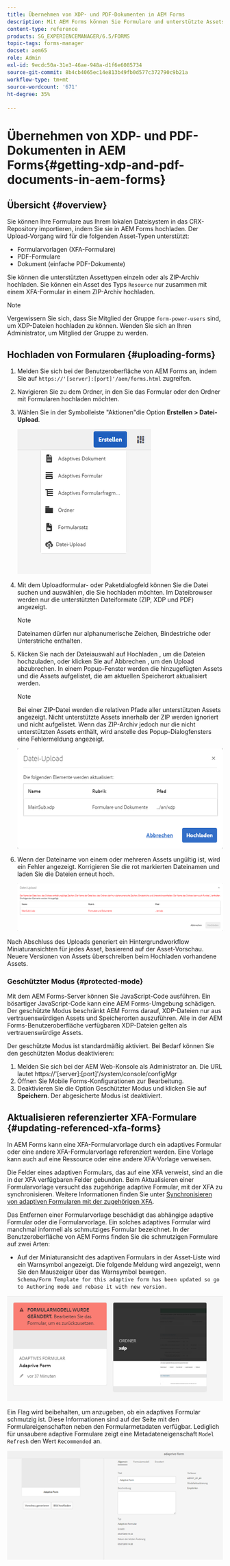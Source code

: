 ```yaml
---
title: Übernehmen von XDP- und PDF-Dokumenten in AEM Forms
description: Mit AEM Forms können Sie Formulare und unterstützte Assets zur Verwendung mit adaptiven Formularen hochladen. Sie können Formulare und zugehörige Ressourcen auch per Massen-Upload als ZIP-Datei hochladen.
content-type: reference
products: SG_EXPERIENCEMANAGER/6.5/FORMS
topic-tags: forms-manager
docset: aem65
role: Admin
exl-id: 9ecdc50a-31e3-46ae-948a-d1f6e6085734
source-git-commit: 8b4cb4065ec14e813b49fb0d577c372790c9b21a
workflow-type: tm+mt
source-wordcount: '671'
ht-degree: 35%

---
```


# Übernehmen von XDP- und PDF-Dokumenten in AEM Forms{#getting-xdp-and-pdf-documents-in-aem-forms}

## Übersicht {#overview}

Sie können Ihre Formulare aus Ihrem lokalen Dateisystem in das CRX-Repository importieren, indem Sie sie in AEM Forms hochladen. Der Upload-Vorgang wird für die folgenden Asset-Typen unterstützt:

* Formularvorlagen (XFA-Formulare)
* PDF-Formulare
* Dokument (einfache PDF-Dokumente)

Sie können die unterstützten Assettypen einzeln oder als ZIP-Archiv hochladen. Sie können ein Asset des Typs `Resource` nur zusammen mit einem XFA-Formular in einem ZIP-Archiv hochladen.

>[!NOTE]
>
>Vergewissern Sie sich, dass Sie Mitglied der Gruppe `form-power-users` sind, um XDP-Dateien hochladen zu können. Wenden Sie sich an Ihren Administrator, um Mitglied der Gruppe zu werden.

## Hochladen von Formularen {#uploading-forms}

1. Melden Sie sich bei der Benutzeroberfläche von AEM Forms an, indem Sie auf `https://'[server]:[port]'/aem/forms.html` zugreifen.
1. Navigieren Sie zu dem Ordner, in den Sie das Formular oder den Ordner mit Formularen hochladen möchten.
1. Wählen Sie in der Symbolleiste &quot;Aktionen&quot;die Option **Erstellen > Datei-Upload**.

   ![Dateien von der Option „Lokaler Speicher“ unter „Erstellen“](assets/step.png)

1. Mit dem Uploadformular- oder Paketdialogfeld können Sie die Datei suchen und auswählen, die Sie hochladen möchten. Im Dateibrowser werden nur die unterstützten Dateiformate (ZIP, XDP und PDF) angezeigt.

   >[!NOTE]
   >
   >Dateinamen dürfen nur alphanumerische Zeichen, Bindestriche oder Unterstriche enthalten.

1. Klicken Sie nach der Dateiauswahl auf Hochladen , um die Dateien hochzuladen, oder klicken Sie auf Abbrechen , um den Upload abzubrechen. In einem Popup-Fenster werden die hinzugefügten Assets und die Assets aufgelistet, die am aktuellen Speicherort aktualisiert werden.

   >[!NOTE]
   >
   >Bei einer ZIP-Datei werden die relativen Pfade aller unterstützten Assets angezeigt. Nicht unterstützte Assets innerhalb der ZIP werden ignoriert und nicht aufgelistet. Wenn das ZIP-Archiv jedoch nur die nicht unterstützten Assets enthält, wird anstelle des Popup-Dialogfensters eine Fehlermeldung angezeigt.

   ![Upload-Dialogfenster beim Hochladen eines XFA-Formulars](assets/upload-scr.png)

1. Wenn der Dateiname von einem oder mehreren Assets ungültig ist, wird ein Fehler angezeigt. Korrigieren Sie die rot markierten Dateinamen und laden Sie die Dateien erneut hoch.

   ![Fehlermeldung beim Hochladen eines XFA-Formulars](assets/upload-scr-err.png)

Nach Abschluss des Uploads generiert ein Hintergrundworkflow Miniaturansichten für jedes Asset, basierend auf der Asset-Vorschau. Neuere Versionen von Assets überschreiben beim Hochladen vorhandene Assets.

### Geschützter Modus {#protected-mode}

Mit dem AEM Forms-Server können Sie JavaScript-Code ausführen. Ein bösartiger JavaScript-Code kann eine AEM Forms-Umgebung schädigen. Der geschützte Modus beschränkt AEM Forms darauf, XDP-Dateien nur aus vertrauenswürdigen Assets und Speicherorten auszuführen. Alle in der AEM Forms-Benutzeroberfläche verfügbaren XDP-Dateien gelten als vertrauenswürdige Assets.

Der geschützte Modus ist standardmäßig aktiviert. Bei Bedarf können Sie den geschützten Modus deaktivieren:

1. Melden Sie sich bei der AEM Web-Konsole als Administrator an. Die URL lautet https://&#39;[server]:[port]&#39;/system/console/configMgr
1. Öffnen Sie Mobile Forms-Konfigurationen zur Bearbeitung.
1. Deaktivieren Sie die Option Geschützter Modus und klicken Sie auf **Speichern**. Der abgesicherte Modus ist deaktiviert.

## Aktualisieren referenzierter XFA-Formulare {#updating-referenced-xfa-forms}

In AEM Forms kann eine XFA-Formularvorlage durch ein adaptives Formular oder eine andere XFA-Formularvorlage referenziert werden. Eine Vorlage kann auch auf eine Ressource oder eine andere XFA-Vorlage verweisen.

Die Felder eines adaptiven Formulars, das auf eine XFA verweist, sind an die in der XFA verfügbaren Felder gebunden. Beim Aktualisieren einer Formularvorlage versucht das zugehörige adaptive Formular, mit der XFA zu synchronisieren. Weitere Informationen finden Sie unter [Synchronisieren von adaptiven Formularen mit der zugehörigen XFA](../../forms/using/synchronizing-adaptive-forms-xfa.md).

Das Entfernen einer Formularvorlage beschädigt das abhängige adaptive Formular oder die Formularvorlage. Ein solches adaptives Formular wird manchmal informell als schmutziges Formular bezeichnet. In der Benutzeroberfläche von AEM Forms finden Sie die schmutzigen Formulare auf zwei Arten:

* Auf der Miniaturansicht des adaptiven Formulars in der Asset-Liste wird ein Warnsymbol angezeigt. Die folgende Meldung wird angezeigt, wenn Sie den Mauszeiger über das Warnsymbol bewegen.\
  `Schema/Form Template for this adaptive form has been updated so go to Authoring mode and rebase it with new version.`

![Warnung für ein unsynchronisiertes adaptives Formular nach dem Aktualisieren der zugehörigen XFA](assets/dirtyaf.png)

Ein Flag wird beibehalten, um anzugeben, ob ein adaptives Formular schmutzig ist. Diese Informationen sind auf der Seite mit den Formulareigenschaften neben den Formularmetadaten verfügbar. Lediglich für unsaubere adaptive Formulare zeigt eine Metadateneigenschaft `Model Refresh` den Wert `Recommended` an.

![Kennzeichnung eines adaptiven Formular, das mit dem XFA-Modell nicht synchronisiert ist](assets/model-refresh.png)
